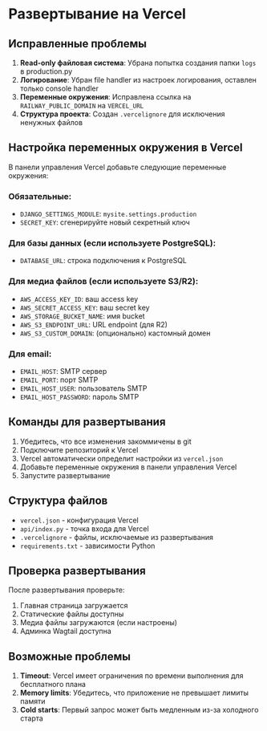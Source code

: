 # Развертывание на Vercel

## Исправленные проблемы

1. **Read-only файловая система**: Убрана попытка создания папки `logs` в production.py
2. **Логирование**: Убран file handler из настроек логирования, оставлен только console handler
3. **Переменные окружения**: Исправлена ссылка на `RAILWAY_PUBLIC_DOMAIN` на `VERCEL_URL`
4. **Структура проекта**: Создан `.vercelignore` для исключения ненужных файлов

## Настройка переменных окружения в Vercel

В панели управления Vercel добавьте следующие переменные окружения:

### Обязательные:
- `DJANGO_SETTINGS_MODULE`: `mysite.settings.production`
- `SECRET_KEY`: сгенерируйте новый секретный ключ

### Для базы данных (если используете PostgreSQL):
- `DATABASE_URL`: строка подключения к PostgreSQL

### Для медиа файлов (если используете S3/R2):
- `AWS_ACCESS_KEY_ID`: ваш access key
- `AWS_SECRET_ACCESS_KEY`: ваш secret key
- `AWS_STORAGE_BUCKET_NAME`: имя bucket
- `AWS_S3_ENDPOINT_URL`: URL endpoint (для R2)
- `AWS_S3_CUSTOM_DOMAIN`: (опционально) кастомный домен

### Для email:
- `EMAIL_HOST`: SMTP сервер
- `EMAIL_PORT`: порт SMTP
- `EMAIL_HOST_USER`: пользователь SMTP
- `EMAIL_HOST_PASSWORD`: пароль SMTP

## Команды для развертывания

1. Убедитесь, что все изменения закоммичены в git
2. Подключите репозиторий к Vercel
3. Vercel автоматически определит настройки из `vercel.json`
4. Добавьте переменные окружения в панели управления Vercel
5. Запустите развертывание

## Структура файлов

- `vercel.json` - конфигурация Vercel
- `api/index.py` - точка входа для Vercel
- `.vercelignore` - файлы, исключаемые из развертывания
- `requirements.txt` - зависимости Python

## Проверка развертывания

После развертывания проверьте:
1. Главная страница загружается
2. Статические файлы доступны
3. Медиа файлы загружаются (если настроены)
4. Админка Wagtail доступна

## Возможные проблемы

1. **Timeout**: Vercel имеет ограничения по времени выполнения для бесплатного плана
2. **Memory limits**: Убедитесь, что приложение не превышает лимиты памяти
3. **Cold starts**: Первый запрос может быть медленным из-за холодного старта
